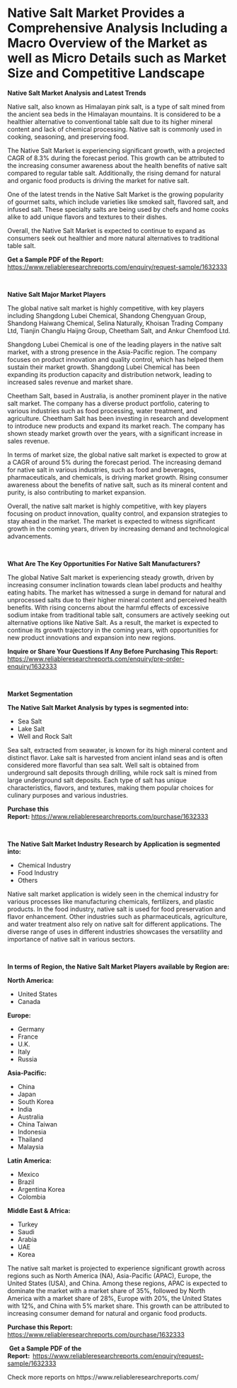 <p><h1>Native Salt Market Provides a Comprehensive Analysis Including a Macro Overview of the Market as well as Micro Details such as Market Size and Competitive Landscape</h1></p><p><strong>Native Salt Market Analysis and Latest Trends</strong></p>
<p><p>Native salt, also known as Himalayan pink salt, is a type of salt mined from the ancient sea beds in the Himalayan mountains. It is considered to be a healthier alternative to conventional table salt due to its higher mineral content and lack of chemical processing. Native salt is commonly used in cooking, seasoning, and preserving food.</p><p>The Native Salt Market is experiencing significant growth, with a projected CAGR of 8.3% during the forecast period. This growth can be attributed to the increasing consumer awareness about the health benefits of native salt compared to regular table salt. Additionally, the rising demand for natural and organic food products is driving the market for native salt.</p><p>One of the latest trends in the Native Salt Market is the growing popularity of gourmet salts, which include varieties like smoked salt, flavored salt, and infused salt. These specialty salts are being used by chefs and home cooks alike to add unique flavors and textures to their dishes.</p><p>Overall, the Native Salt Market is expected to continue to expand as consumers seek out healthier and more natural alternatives to traditional table salt.</p></p>
<p><strong>Get a Sample PDF of the Report:&nbsp;</strong> <a href="https://www.reliableresearchreports.com/enquiry/request-sample/1632333">https://www.reliableresearchreports.com/enquiry/request-sample/1632333</a></p>
<p>&nbsp;</p>
<p><strong>Native Salt Major Market Players</strong></p>
<p><p>The global native salt market is highly competitive, with key players including Shangdong Lubei Chemical, Shandong Chengyuan Group, Shandong Haiwang Chemical, Selina Naturally, Khoisan Trading Company Ltd, Tianjin Changlu Haijng Group, Cheetham Salt, and Ankur Chemfood Ltd.</p><p>Shangdong Lubei Chemical is one of the leading players in the native salt market, with a strong presence in the Asia-Pacific region. The company focuses on product innovation and quality control, which has helped them sustain their market growth. Shangdong Lubei Chemical has been expanding its production capacity and distribution network, leading to increased sales revenue and market share.</p><p>Cheetham Salt, based in Australia, is another prominent player in the native salt market. The company has a diverse product portfolio, catering to various industries such as food processing, water treatment, and agriculture. Cheetham Salt has been investing in research and development to introduce new products and expand its market reach. The company has shown steady market growth over the years, with a significant increase in sales revenue.</p><p>In terms of market size, the global native salt market is expected to grow at a CAGR of around 5% during the forecast period. The increasing demand for native salt in various industries, such as food and beverages, pharmaceuticals, and chemicals, is driving market growth. Rising consumer awareness about the benefits of native salt, such as its mineral content and purity, is also contributing to market expansion.</p><p>Overall, the native salt market is highly competitive, with key players focusing on product innovation, quality control, and expansion strategies to stay ahead in the market. The market is expected to witness significant growth in the coming years, driven by increasing demand and technological advancements.</p></p>
<p>&nbsp;</p>
<p><strong>What Are The Key Opportunities For Native Salt Manufacturers?</strong></p>
<p><p>The global Native Salt market is experiencing steady growth, driven by increasing consumer inclination towards clean label products and healthy eating habits. The market has witnessed a surge in demand for natural and unprocessed salts due to their higher mineral content and perceived health benefits. With rising concerns about the harmful effects of excessive sodium intake from traditional table salt, consumers are actively seeking out alternative options like Native Salt. As a result, the market is expected to continue its growth trajectory in the coming years, with opportunities for new product innovations and expansion into new regions.</p></p>
<p><strong>Inquire or Share Your Questions If Any Before Purchasing This Report:</strong> <a href="https://www.reliableresearchreports.com/enquiry/pre-order-enquiry/1632333">https://www.reliableresearchreports.com/enquiry/pre-order-enquiry/1632333</a></p>
<p>&nbsp;</p>
<p><strong>Market Segmentation</strong></p>
<p><strong>The Native Salt Market Analysis by types is segmented into:</strong></p>
<p><ul><li>Sea Salt</li><li>Lake Salt</li><li>Well and Rock Salt</li></ul></p>
<p><p>Sea salt, extracted from seawater, is known for its high mineral content and distinct flavor. Lake salt is harvested from ancient inland seas and is often considered more flavorful than sea salt. Well salt is obtained from underground salt deposits through drilling, while rock salt is mined from large underground salt deposits. Each type of salt has unique characteristics, flavors, and textures, making them popular choices for culinary purposes and various industries.</p></p>
<p><strong>Purchase this Report:&nbsp;</strong><a href="https://www.reliableresearchreports.com/purchase/1632333">https://www.reliableresearchreports.com/purchase/1632333</a></p>
<p>&nbsp;</p>
<p><strong>The Native Salt Market Industry Research by Application is segmented into:</strong></p>
<p><ul><li>Chemical Industry</li><li>Food Industry</li><li>Others</li></ul></p>
<p><p>Native salt market application is widely seen in the chemical industry for various processes like manufacturing chemicals, fertilizers, and plastic products. In the food industry, native salt is used for food preservation and flavor enhancement. Other industries such as pharmaceuticals, agriculture, and water treatment also rely on native salt for different applications. The diverse range of uses in different industries showcases the versatility and importance of native salt in various sectors.</p></p>
<p>&nbsp;</p>
<p><strong>In terms of Region, the Native Salt Market Players available by Region are:</strong></p>
<p>
    <p> <strong> North America: </strong>
        <ul>
            <li>United States</li>
            <li>Canada</li>
        </ul>
        </p> 
    <p> <strong> Europe: </strong>
        <ul>
            <li>Germany</li>
            <li>France</li>
            <li>U.K.</li>
            <li>Italy</li>
            <li>Russia</li>
        </ul>
        </p> 
    <p> <strong> Asia-Pacific: </strong>
        <ul>
            <li>China</li>
            <li>Japan</li>
            <li>South Korea</li>
            <li>India</li>
            <li>Australia</li>
            <li>China Taiwan</li>
            <li>Indonesia</li>
            <li>Thailand</li>
            <li>Malaysia</li>
        </ul>
        </p> 
    <p> <strong> Latin America: </strong>
        <ul>
            <li>Mexico</li>
            <li>Brazil</li>
            <li>Argentina Korea</li>
            <li>Colombia</li>
        </ul>
        </p> 
    <p> <strong> Middle East & Africa: </strong>
        <ul>
            <li>Turkey</li>
            <li>Saudi</li>
            <li>Arabia</li>
            <li>UAE</li>
            <li>Korea</li>
        </ul>
    </p>
    </p>
<p><p>The native salt market is projected to experience significant growth across regions such as North America (NA), Asia-Pacific (APAC), Europe, the United States (USA), and China. Among these regions, APAC is expected to dominate the market with a market share of 35%, followed by North America with a market share of 28%, Europe with 20%, the United States with 12%, and China with 5% market share. This growth can be attributed to increasing consumer demand for natural and organic food products.</p></p>
<p><strong>Purchase this Report: </strong><a href="https://www.reliableresearchreports.com/purchase/1632333">https://www.reliableresearchreports.com/purchase/1632333</a></p>
<p>&nbsp;<strong>Get a Sample PDF of the Report:&nbsp;&nbsp;</strong><a href="https://www.reliableresearchreports.com/enquiry/request-sample/1632333">https://www.reliableresearchreports.com/enquiry/request-sample/1632333</a></p>
<p><strong></strong></p>
<p>Check more reports on https://www.reliableresearchreports.com/</p>